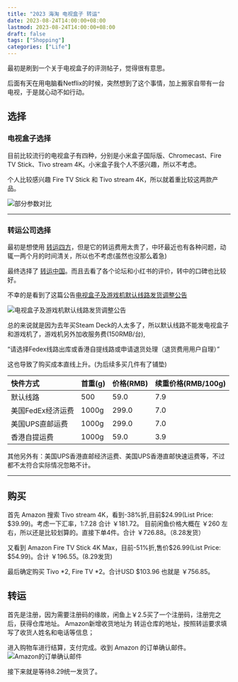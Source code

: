 ```yaml
---
title: "2023 海淘 电视盒子 转运"
date: 2023-08-24T14:00:00+08:00
lastmod: 2023-08-24T14:00:00+08:00
draft: false
tags: ["Shopping"]
categories: ["Life"]
---
```


最初是刷到一个关于电视盒子的评测帖子，觉得很有意思。

后面有天在用电脑看Netflix的时候，突然想到了这个事情，加上搬家自带有一台电视，于是就心动不如行动。

## 选择
### 电视盒子选择
目前比较流行的电视盒子有四种，分别是小米盒子国际版、Chromecast、Fire TV Stick、Tivo stream 4K。小米盒子我个人不感兴趣，所以不考虑。

个人比较感兴趣 Fire TV Stick 和 Tivo stream 4K，所以就着重比较这两款产品。

![部分参数对比](https://pic.imgdb.cn/item/64e6fef6661c6c8e5499f529.jpg)


<hr/>

### 转运公司选择
最初是想使用 [转运四方](https://www.transrush.com/)，但是它的转运费用太贵了，中环最近也有各种问题，动辄一两个月的时间清关，所以也不考虑(虽然也没那么着急)

最终选择了 [转运中国](https://www.transrush.com/)。而且去看了各个论坛和小红书的评价，转中的口碑也比较好。

不幸的是看到了这篇公告[电视盒子及游戏机默认线路发货调整公告](https://www.uszcn.com/articles/487)

![电视盒子及游戏机默认线路发货调整公告](https://pic.imgdb.cn/item/64e70100661c6c8e549bd698.jpg)

总的来说就是因为去年买Steam Deck的人太多了，所以默认线路不能发电视盒子和游戏机了，游戏机另外加收服务费(150RMB/台),

“请选择Fedex线路出库或香港自提线路或申请退货处理（退货费用用户自理）”

这也导致了购买成本直线上升。(为后续多买几件有了铺垫)

<!-- 表格 -->
| 快件方式 | 首重(g) | 价格(RMB) | 续重价格(RMB/100g) |
| :------ | :--- | :--- | :--- |
| 默认线路 | 500 | 59.0 | 7.9 |
| 美国FedEx经济运费 | 1000g | 299.0 | 7.0 |
| 美国UPS直邮运费 | 1000g | 299.0 | 7.0 |
| 香港自提运费 | 1000g | 59.0 | 3.9 |

其他另外有：美国UPS香港直邮经济运费、美国UPS香港直邮快速运费等，不过都不太符合实际情况忽略不计。

<hr/>

## 购买

首先 Amazon 搜索 Tivo stream 4K，看到-38%折,目前$24.99(List Price: $39.99)。考虑一下汇率，1:7.28 合计 ￥181.72。
目前闲鱼价格大概在 ￥260 左右，所以还是比较划算的。直接下单4件。合计 ￥726.88。（8.28发货）

又看到 Amazon Fire TV Stick 4K Max，目前-51%折,售价$26.99(List Price: $54.99)。合计 ￥196.55。(8.29发货)

最后确定购买 Tivo *2, Fire TV *2。合计USD $103.96 也就是 ￥756.85。

## 转运
首先是注册，因为需要注册码的缘故，闲鱼上￥2.5买了一个注册码，注册完之后，获得仓库地址。
Amazon新增收货地址为 转运仓库的地址，按照转运要求填写了收货人姓名和电话等信息；

进入购物车进行结算，支付完成。收到 Amazon 的订单确认邮件。
![Amazon的订单确认邮件](https://pic.imgdb.cn/item/64e70085661c6c8e549b51df.jpg)

接下来就是等待8.29统一发货了。

